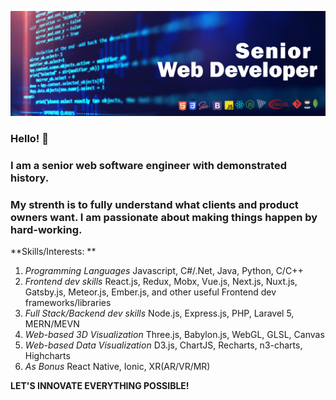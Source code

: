 ![Banner](https://github.com/DevArt002/DevArt002/blob/master/img/banner.jpg)

### Hello! 👋

### I am a senior web software engineer with demonstrated history.
### My strenth is to fully understand what clients and product owners want. I am passionate about making things happen by hard-working.

**Skills/Interests: **

   1. *Programming Languages*
      Javascript, C#/.Net, Java, Python, C/C++ 
   2. *Frontend dev skills* 
      React.js, Redux, Mobx, Vue.js, Next.js, Nuxt.js, Gatsby.js, Meteor.js, Ember.js, and other useful Frontend dev frameworks/libraries
   3. *Full Stack/Backend dev skills*
      Node.js, Express.js, PHP, Laravel 5, MERN/MEVN 
   4. *Web-based 3D Visualization*
      Three.js, Babylon.js, WebGL, GLSL, Canvas
   5. *Web-based Data Visualization*
      D3.js, ChartJS, Recharts, n3-charts, Highcharts 
   6. *As Bonus*
      React Native, Ionic, XR(AR/VR/MR)
   
**LET'S INNOVATE EVERYTHING POSSIBLE!**

